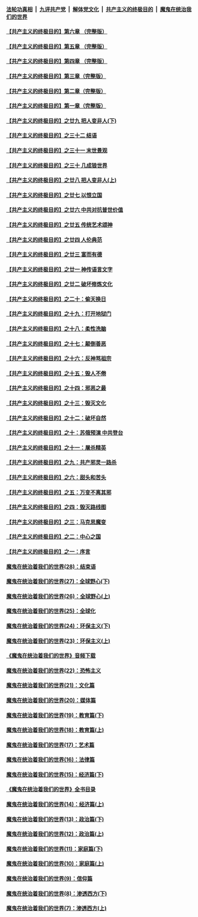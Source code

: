 ####  [法轮功真相](../../../../basic/blob/master/README.md?t=04270301) &nbsp;|&nbsp; [九评共产党](../../../../9ping.md/blob/master/README.md?t=04270301) &nbsp;|&nbsp; [解体党文化](../../../../jtdwh.md/blob/master/README.md?t=04270301)  &nbsp;|&nbsp; [共产主义的终极目的](../../../../gczydzjmd.md/blob/master/README.md?t=04270301) &nbsp;|&nbsp; [魔鬼在统治我们的世界](../../../../mgztzwmdsj.md/blob/master/README.md?t=04270301) 

#### [【共产主义的终极目的】第六章 （完整版）](../pages/nsc422/n11428913.md?t=04270301) 

#### [【共产主义的终极目的】第五章 （完整版）](../pages/nsc422/n11428912.md?t=04270301) 

#### [【共产主义的终极目的】第四章 （完整版）](../pages/nsc422/n11428907.md?t=04270301) 

#### [【共产主义的终极目的】第三章（完整版）](../pages/nsc422/n11428848.md?t=04270301) 

#### [【共产主义的终极目的】第二章（完整版）](../pages/nsc422/n11428831.md?t=04270301) 

#### [【共产主义的终极目的】第一章（完整版）](../pages/nsc422/n11417651.md?t=04270301) 

#### [【共产主义的终极目的】之廿九 把人变非人(下)](../pages/nsc422/n11344140.md?t=04270301) 

#### [【共产主义的终极目的】之三十二 结语](../pages/nsc422/n11360535.md?t=04270301) 

#### [【共产主义的终极目的】之三十一 末世景观](../pages/nsc422/n11351129.md?t=04270301) 

#### [【共产主义的终极目的】之三十 几成狼世界](../pages/nsc422/n11348280.md?t=04270301) 

#### [【共产主义的终极目的】之廿八 把人变非人(上)](../pages/nsc422/n11340492.md?t=04270301) 

#### [【共产主义的终极目的】之廿七 以恨立国](../pages/nsc422/n11336944.md?t=04270301) 

#### [【共产主义的终极目的】之廿六 中共对抗普世价值](../pages/nsc422/n11324785.md?t=04270301) 

#### [【共产主义的终极目的】之廿五 传统艺术颂神](../pages/nsc422/n11296396.md?t=04270301) 

#### [【共产主义的终极目的】之廿四 人伦典范](../pages/nsc422/n11296397.md?t=04270301) 

#### [【共产主义的终极目的】之廿三 富而有德](../pages/nsc422/n11283598.md?t=04270301) 

#### [【共产主义的终极目的】之廿一 神传语言文字](../pages/nsc422/n11263265.md?t=04270301) 

#### [【共产主义的终极目的】之廿二 破坏修炼文化](../pages/nsc422/n11245728.md?t=04270301) 

#### [【共产主义的终极目的】之二十：偷天换日](../pages/nsc422/n11238846.md?t=04270301) 

#### [【共产主义的终极目的】之十九：打开地狱门](../pages/nsc422/n11206376.md?t=04270301) 

#### [【共产主义的终极目的】之十八：柔性洗脑](../pages/nsc422/n11199994.md?t=04270301) 

#### [【共产主义的终极目的】之十七：颠倒善恶](../pages/nsc422/n11179782.md?t=04270301) 

#### [【共产主义的终极目的】之十六：反神骂祖宗](../pages/nsc422/n11166798.md?t=04270301) 

#### [【共产主义的终极目的】之十五：毁人不倦](../pages/nsc422/n11166792.md?t=04270301) 

#### [【共产主义的终极目的】之十四：邪恶之最](../pages/nsc422/n11150249.md?t=04270301) 

#### [【共产主义的终极目的】之十三：毁灭文化](../pages/nsc422/n11135227.md?t=04270301) 

#### [【共产主义的终极目的】之十二：破坏自然](../pages/nsc422/n11135214.md?t=04270301) 

#### [【共产主义的终极目的】之十：苏俄预演 中共登台](../pages/nsc422/n11118424.md?t=04270301) 

#### [【共产主义的终极目的】之十一：屠杀精英](../pages/nsc422/n11118442.md?t=04270301) 

#### [【共产主义的终极目的】之九：共产邪灵一路杀](../pages/nsc422/n11114139.md?t=04270301) 

#### [【共产主义的终极目的】之六：甜头和苦头](../pages/nsc422/n11096971.md?t=04270301) 

#### [【共产主义的终极目的】之五：万变不离其邪](../pages/nsc422/n11091285.md?t=04270301) 

#### [【共产主义的终极目的】之四：毁灭路线图](../pages/nsc422/n11086284.md?t=04270301) 

#### [【共产主义的终极目的】之三：马克思魔变](../pages/nsc422/n11061941.md?t=04270301) 

#### [【共产主义的终极目的】之二：中心之国](../pages/nsc422/n11047728.md?t=04270301) 

#### [【共产主义的终极目的】之一：序言](../pages/nsc422/n11086077.md?t=04270301) 

#### [魔鬼在统治着我们的世界(28)：结束语](../pages/nsc422/n10936246.md?t=04270301) 

#### [魔鬼在统治着我们的世界(27)：全球野心(下)](../pages/nsc422/n10928319.md?t=04270301) 

#### [魔鬼在统治着我们的世界(26)：全球野心(上)](../pages/nsc422/n10900318.md?t=04270301) 

#### [魔鬼在统治着我们的世界(25)：全球化](../pages/nsc422/n10788205.md?t=04270301) 

#### [魔鬼在统治着我们的世界(24)：环保主义(下)](../pages/nsc422/n10695307.md?t=04270301) 

#### [魔鬼在统治着我们的世界(23)：环保主义(上)](../pages/nsc422/n10688613.md?t=04270301) 

#### [《魔鬼在统治着我们的世界》音频下载](../pages/nsc422/n10635553.md?t=04270301) 

#### [魔鬼在统治着我们的世界(22)：恐怖主义](../pages/nsc422/n10614727.md?t=04270301) 

#### [魔鬼在统治着我们的世界(21)：文化篇](../pages/nsc422/n10597706.md?t=04270301) 

#### [魔鬼在统治着我们的世界(20)：媒体篇](../pages/nsc422/n10586579.md?t=04270301) 

#### [魔鬼在统治着我们的世界(19)：教育篇(下)](../pages/nsc422/n10564808.md?t=04270301) 

#### [魔鬼在统治着我们的世界(18)：教育篇(上)](../pages/nsc422/n10526970.md?t=04270301) 

#### [魔鬼在统治着我们的世界(17)：艺术篇](../pages/nsc422/n10499093.md?t=04270301) 

#### [魔鬼在统治着我们的世界(16)：法律篇](../pages/nsc422/n10485969.md?t=04270301) 

#### [魔鬼在统治着我们的世界(15)：经济篇(下)](../pages/nsc422/n10469975.md?t=04270301) 

#### [《魔鬼在统治着我们的世界》全书目录](../pages/nsc422/n10464261.md?t=04270301) 

#### [魔鬼在统治着我们的世界(14)：经济篇(上)](../pages/nsc422/n10457370.md?t=04270301) 

#### [魔鬼在统治着我们的世界(13)：政治篇(下)](../pages/nsc422/n10448270.md?t=04270301) 

#### [魔鬼在统治着我们的世界(12)：政治篇(上)](../pages/nsc422/n10444576.md?t=04270301) 

#### [魔鬼在统治着我们的世界(11)：家庭篇(下)](../pages/nsc422/n10440961.md?t=04270301) 

#### [魔鬼在统治着我们的世界(10)：家庭篇(上)](../pages/nsc422/n10435448.md?t=04270301) 

#### [魔鬼在统治着我们的世界(9)：信仰篇](../pages/nsc422/n10432159.md?t=04270301) 

#### [魔鬼在统治着我们的世界(8)：渗透西方(下)](../pages/nsc422/n10429603.md?t=04270301) 

#### [魔鬼在统治着我们的世界(7)：渗透西方(上)](../pages/nsc422/n10426013.md?t=04270301) 

